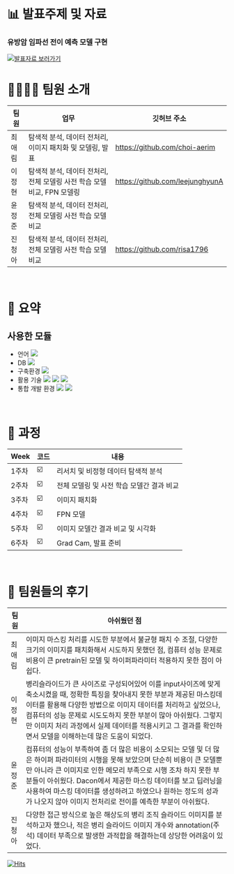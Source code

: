 # 📊 발표주제 및 자료
### 유방암 임파선 전이 예측 모델 구현
[![발표자료 보러가기](https://user-images.githubusercontent.com/70292353/210043845-cd3d2fed-fec1-4d35-9be6-38a0a7f6f48f.png "발표자료 보러가기")](https://github.com/leejunghyunA/third_project/blob/6e2aae8208cc583d44d7d4241a169aaa7b5c44a3/2.%20%EA%B2%B0%EA%B3%BC%20PPT/%EC%9C%A0%EB%B0%A9%EC%95%94%20%EC%9E%84%ED%8C%8C%EC%84%A0%20%EC%A0%84%EC%9D%B4%20%EC%98%88%EC%B8%A1%20%EB%AA%A8%EB%8D%B8%20%EA%B5%AC%ED%98%84.pdf)<br/>


# 👩‍👩‍👧‍👧 팀원 소개

| 팀원 | 업무 | 깃허브 주소 |
| ------ | -- | ----------- |
| 최애림 | 탐색적 분석, 데이터 전처리, 이미지 패치화 및 모델링, 발표 | https://github.com/choi-aerim |
| 이정현 | 탐색적 분석, 데이터 전처리, 전체 모델링 사전 학습 모델 비교, FPN 모델링 | https://github.com/leejunghyunA |
| 윤정준 | 탐색적 분석, 데이터 전처리, 전체 모델링 사전 학습 모델 비교 | |
| 진청아 | 탐색적 분석, 데이터 전처리, 전체 모델링 사전 학습 모델 비교 | https://github.com/risa1796 |

<br/>

# 🌱 요약


## 사용한 모듈
- 언어 <img src="https://img.shields.io/badge/python-3776AB?style=flat-square&logo=python&logoColor=white"/>
- DB <img src="https://img.shields.io/badge/oracle-F80000?style=flat-square&logo=oracle&logoColor=white"/> 
- 구축환경 <img src="https://img.shields.io/badge/github-181717?style=flat-square&logo=github&logoColor=white"/> 
- 활용 기술 <img src="https://img.shields.io/badge/Scikit_learn-F7931E?style=flat-square&logo=scikit-learn&logoColor=black"/> <img src="https://img.shields.io/badge/Surprise-3776AB?"/> <img src="https://img.shields.io/badge/Pycaret-3776AB?"/>
- 통합 개발 환경 <img src="https://img.shields.io/badge/Anaconda-44A833?style=flat-square&logo=Anaconda&logoColor=black"/> <img src="https://img.shields.io/badge/Jupyter Notebook-F37626?style=flat-square&logo=Jupyter&logoColor=black"/>

<br/>

# 📣 과정


| Week | 코드 | 내용|
| ------ | -- | ----------- |
| 1주차 | ☑️ | 리서치 및 비정형 데이터 탐색적 분석 |
| 2주차 | ☑️ | 전체 모델링 및 사전 학습 모델간 결과 비교 |
| 3주차 | ☑️ | 이미지 패치화  |
| 4주차 | ☑️ | FPN 모델 |
| 5주차 | ☑️ | 이미지 모델간 결과 비교 및 시각화 |
| 6주차 | ☑️ | Grad Cam, 발표 준비  |

<br/>

# 💬 팀원들의 후기

| 팀원 | 아쉬웠던 점| 
| ------ | -- | 
| 최애림 | 이미지 마스킹 처리를 시도한 부분에서 불균형 패치 수 조절, 다양한 크기의 이미지를 패치화해서 시도하지 못했던 점, 컴퓨터 성능 문제로  비용이 큰 pretrain된 모델 및 하이퍼파라미터 적용하지 못한 점이 아쉽다. | 
| 이정현 | 병리슬라이드가 큰 사이즈로 구성되어있어 이를 input사이즈에 맞게 축소시켰을 때, 정확한 특징을 찾아내지 못한 부분과 제공된 마스킹데이터를 활용해 다양한 방법으로 이미지 데이터를 처리하고 싶었으나, 컴퓨터의 성능 문제로 시도도하지 못한 부분이 많아 아쉬웠다. 그렇지만 이미지 처리 과정에서 실제 데이터를 적용시키고 그 결과를 확인하면서 모델을 이해하는데 많은 도움이 되었다. |
| 윤정준 | 컴퓨터의 성능이 부족하여 좀 더 많은 비용이 소모되는 모델 및 더 많은 하이퍼 파라미터의 시행을 못해 보았으며 단순히 비용이 큰 모델뿐만 아니라 큰 이미지로 인한 메모리 부족으로 시행 조차 하지 못한 부분들이 아쉬웠다. Dacon에서 제공한 마스킹 데이터를 보고 딥러닝을 사용하여 마스킹 데이터를 생성하려고 하였으나 원하는 정도의 성과가 나오지 않아 이미지 전처리로 전이를 예측한 부분이 아쉬웠다.| 
| 진청아 | 다양한 접근 방식으로 높은 해상도의 병리 조직 슬라이드 이미지를 분석하고자 했으나, 적은 병리 슬라이드 이미지 개수와 annotation(주석) 데이터 부족으로 발생한 과적합을 해결하는데 상당한 어려움이 있었다. | 

[![Hits](https://hits.seeyoufarm.com/api/count/incr/badge.svg?url=https%3A%2F%2Fgithub.com%2FleejunghyunA%2Fthird_project&count_bg=%23D54A1C&title_bg=%23555555&icon=myspace.svg&icon_color=%23E7E7E7&title=hits&edge_flat=false)](https://hits.seeyoufarm.com)
